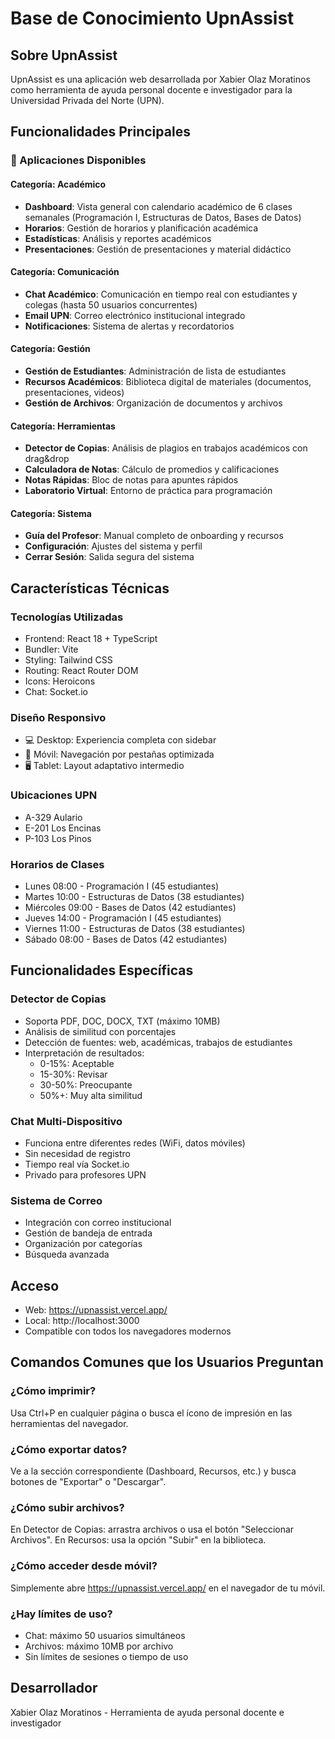 # Base de Conocimiento UpnAssist

## Sobre UpnAssist
UpnAssist es una aplicación web desarrollada por Xabier Olaz Moratinos como herramienta de ayuda personal docente e investigador para la Universidad Privada del Norte (UPN).

## Funcionalidades Principales

### 🎯 Aplicaciones Disponibles

#### Categoría: Académico
- **Dashboard**: Vista general con calendario académico de 6 clases semanales (Programación I, Estructuras de Datos, Bases de Datos)
- **Horarios**: Gestión de horarios y planificación académica
- **Estadísticas**: Análisis y reportes académicos
- **Presentaciones**: Gestión de presentaciones y material didáctico

#### Categoría: Comunicación
- **Chat Académico**: Comunicación en tiempo real con estudiantes y colegas (hasta 50 usuarios concurrentes)
- **Email UPN**: Correo electrónico institucional integrado
- **Notificaciones**: Sistema de alertas y recordatorios

#### Categoría: Gestión
- **Gestión de Estudiantes**: Administración de lista de estudiantes
- **Recursos Académicos**: Biblioteca digital de materiales (documentos, presentaciones, videos)
- **Gestión de Archivos**: Organización de documentos y archivos

#### Categoría: Herramientas
- **Detector de Copias**: Análisis de plagios en trabajos académicos con drag&drop
- **Calculadora de Notas**: Cálculo de promedios y calificaciones
- **Notas Rápidas**: Bloc de notas para apuntes rápidos
- **Laboratorio Virtual**: Entorno de práctica para programación

#### Categoría: Sistema
- **Guía del Profesor**: Manual completo de onboarding y recursos
- **Configuración**: Ajustes del sistema y perfil
- **Cerrar Sesión**: Salida segura del sistema

## Características Técnicas

### Tecnologías Utilizadas
- Frontend: React 18 + TypeScript
- Bundler: Vite
- Styling: Tailwind CSS
- Routing: React Router DOM
- Icons: Heroicons
- Chat: Socket.io

### Diseño Responsivo
- 💻 Desktop: Experiencia completa con sidebar
- 📱 Móvil: Navegación por pestañas optimizada
- 🖥️ Tablet: Layout adaptativo intermedio

### Ubicaciones UPN
- A-329 Aulario
- E-201 Los Encinas
- P-103 Los Pinos

### Horarios de Clases
- Lunes 08:00 - Programación I (45 estudiantes)
- Martes 10:00 - Estructuras de Datos (38 estudiantes)
- Miércoles 09:00 - Bases de Datos (42 estudiantes)
- Jueves 14:00 - Programación I (45 estudiantes)
- Viernes 11:00 - Estructuras de Datos (38 estudiantes)
- Sábado 08:00 - Bases de Datos (42 estudiantes)

## Funcionalidades Específicas

### Detector de Copias
- Soporta PDF, DOC, DOCX, TXT (máximo 10MB)
- Análisis de similitud con porcentajes
- Detección de fuentes: web, académicas, trabajos de estudiantes
- Interpretación de resultados:
  - 0-15%: Aceptable
  - 15-30%: Revisar
  - 30-50%: Preocupante
  - 50%+: Muy alta similitud

### Chat Multi-Dispositivo
- Funciona entre diferentes redes (WiFi, datos móviles)
- Sin necesidad de registro
- Tiempo real vía Socket.io
- Privado para profesores UPN

### Sistema de Correo
- Integración con correo institucional
- Gestión de bandeja de entrada
- Organización por categorías
- Búsqueda avanzada

## Acceso
- Web: https://upnassist.vercel.app/
- Local: http://localhost:3000
- Compatible con todos los navegadores modernos

## Comandos Comunes que los Usuarios Preguntan

### ¿Cómo imprimir?
Usa Ctrl+P en cualquier página o busca el ícono de impresión en las herramientas del navegador.

### ¿Cómo exportar datos?
Ve a la sección correspondiente (Dashboard, Recursos, etc.) y busca botones de "Exportar" o "Descargar".

### ¿Cómo subir archivos?
En Detector de Copias: arrastra archivos o usa el botón "Seleccionar Archivos".
En Recursos: usa la opción "Subir" en la biblioteca.

### ¿Cómo acceder desde móvil?
Simplemente abre https://upnassist.vercel.app/ en el navegador de tu móvil.

### ¿Hay límites de uso?
- Chat: máximo 50 usuarios simultáneos
- Archivos: máximo 10MB por archivo
- Sin límites de sesiones o tiempo de uso

## Desarrollador
Xabier Olaz Moratinos - Herramienta de ayuda personal docente e investigador
